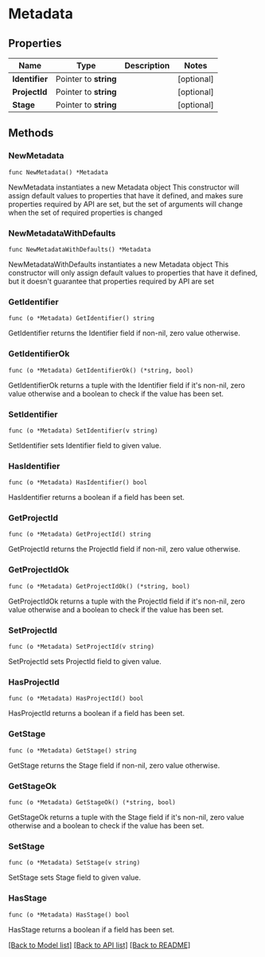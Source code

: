 # Metadata

## Properties

Name | Type | Description | Notes
------------ | ------------- | ------------- | -------------
**Identifier** | Pointer to **string** |  | [optional] 
**ProjectId** | Pointer to **string** |  | [optional] 
**Stage** | Pointer to **string** |  | [optional] 

## Methods

### NewMetadata

`func NewMetadata() *Metadata`

NewMetadata instantiates a new Metadata object
This constructor will assign default values to properties that have it defined,
and makes sure properties required by API are set, but the set of arguments
will change when the set of required properties is changed

### NewMetadataWithDefaults

`func NewMetadataWithDefaults() *Metadata`

NewMetadataWithDefaults instantiates a new Metadata object
This constructor will only assign default values to properties that have it defined,
but it doesn't guarantee that properties required by API are set

### GetIdentifier

`func (o *Metadata) GetIdentifier() string`

GetIdentifier returns the Identifier field if non-nil, zero value otherwise.

### GetIdentifierOk

`func (o *Metadata) GetIdentifierOk() (*string, bool)`

GetIdentifierOk returns a tuple with the Identifier field if it's non-nil, zero value otherwise
and a boolean to check if the value has been set.

### SetIdentifier

`func (o *Metadata) SetIdentifier(v string)`

SetIdentifier sets Identifier field to given value.

### HasIdentifier

`func (o *Metadata) HasIdentifier() bool`

HasIdentifier returns a boolean if a field has been set.

### GetProjectId

`func (o *Metadata) GetProjectId() string`

GetProjectId returns the ProjectId field if non-nil, zero value otherwise.

### GetProjectIdOk

`func (o *Metadata) GetProjectIdOk() (*string, bool)`

GetProjectIdOk returns a tuple with the ProjectId field if it's non-nil, zero value otherwise
and a boolean to check if the value has been set.

### SetProjectId

`func (o *Metadata) SetProjectId(v string)`

SetProjectId sets ProjectId field to given value.

### HasProjectId

`func (o *Metadata) HasProjectId() bool`

HasProjectId returns a boolean if a field has been set.

### GetStage

`func (o *Metadata) GetStage() string`

GetStage returns the Stage field if non-nil, zero value otherwise.

### GetStageOk

`func (o *Metadata) GetStageOk() (*string, bool)`

GetStageOk returns a tuple with the Stage field if it's non-nil, zero value otherwise
and a boolean to check if the value has been set.

### SetStage

`func (o *Metadata) SetStage(v string)`

SetStage sets Stage field to given value.

### HasStage

`func (o *Metadata) HasStage() bool`

HasStage returns a boolean if a field has been set.


[[Back to Model list]](../README.md#documentation-for-models) [[Back to API list]](../README.md#documentation-for-api-endpoints) [[Back to README]](../README.md)


